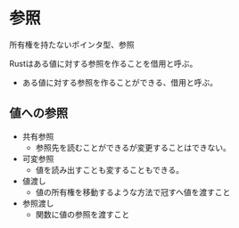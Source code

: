 # 参照
所有権を持たないポインタ型、参照

Rustはある値に対する参照を作ることを借用と呼ぶ。
- ある値に対する参照を作ることができる、借用と呼ぶ。

## 値への参照
- 共有参照
  - 参照先を読むことができるが変更することはできない。
- 可変参照
  - 値を読み出すことも変することもできる。
- 値渡し
  - 値の所有権を移動するような方法で冠すへ値を渡すこと
- 参照渡し
  - 関数に値の参照を渡すこと